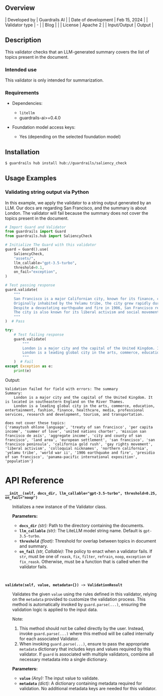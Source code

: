 ## Overview

| Developed by | Guardrails AI |
| Date of development | Feb 15, 2024 |
| Validator type | - |
| Blog |  |
| License | Apache 2 |
| Input/Output | Output |

## Description

This validator checks that an LLM-generated summary covers the list of topics present in the document.

### Intended use

This validator is only intended for summarization.

### Requirements

* Dependencies:
    - `litellm`
    - guardrails-ai>=0.4.0

* Foundation model access keys:
    - Yes (depending on the selected foundation model)

## Installation

```bash
$ guardrails hub install hub://guardrails/saliency_check
```

## Usage Examples

### Validating string output via Python

In this example, we apply the validator to a string output generated by an LLM.
Our docs are regarding San Francisco, and the summary is about London. The validator will fail because the summary does not cover the topics present in the document.

```python
# Import Guard and Validator
from guardrails import Guard
from guardrails.hub import SaliencyCheck

# Initialize The Guard with this validator
guard = Guard().use(
    SaliencyCheck,
    "assets/",
    llm_callable="gpt-3.5-turbo",
    threshold=0.1,
    on_fail="exception",
)

# Test passing response
guard.validate(
    """
    San Francisco is a major Californian city, known for its finance, culture, and density. 
    Originally inhabited by the Yelamu tribe, the city grew rapidly during the Gold Rush and became a major West Coast port. 
    Despite a devastating earthquake and fire in 1906, San Francisco rebuilt and played significant roles in World War II and international relations. 
    The city is also known for its liberal activism and social movements.
    """
)  # Pass

try:
    # Test failing response
    guard.validate(
        """
        London is a major city and the capital of the United Kingdom. It is located in southeastern England on the River Thames.
        London is a leading global city in the arts, commerce, education, entertainment, fashion, finance, healthcare, media, professional services, research and development, tourism, and transportation.
        """
    )  # Fail
except Exception as e:
    print(e)
```
Output:
```console
Validation failed for field with errors: The summary 
Summary: 
    London is a major city and the capital of the United Kingdom. It is located in southeastern England on the River Thames.
    London is a leading global city in the arts, commerce, education, entertainment, fashion, finance, healthcare, media, professional services, research and development, tourism, and transportation.
        
does not cover these topics:
{'ramaytush ohlone language', 'treaty of san francisco', 'per capita income', 'summer of love', 'united nations charter', 'mission san francisco de asís', 'aggregate income', 'city and county of san francisco', 'land area', 'european settlement', 'san francisco', 'san francisco peninsula', 'california gold rush', 'gay rights movement', 'liberal activism', 'colloquial nicknames', 'northern california', 'yelamu tribe', 'world war ii', '1906 earthquake and fire', 'presidio of san francisco', 'panama-pacific international exposition', 'population'}
```

# API Reference

**`__init__(self, docs_dir, llm_callable="gpt-3.5-turbo", threshold=0.25, on_fail="noop")`**
<ul>

Initializes a new instance of the Validator class.

**Parameters:**

- **`docs_dir`** _(str):_ Path to the directory containing the documents.
- **`llm_callable`** _(str)_: The LiteLLM model string name. Default is `gpt-3.5-turbo`.
- **`threshold`** _(float):_ Threshold for overlap between topics in document and summary.
- **`on_fail`** *(str, Callable):* The policy to enact when a validator fails. If `str`, must be one of `reask`, `fix`, `filter`, `refrain`, `noop`, `exception` or `fix_reask`. Otherwise, must be a function that is called when the validator fails.

</ul>

<br/>

**`validate(self, value, metadata={}) -> ValidationResult`**

<ul>

Validates the given `value` using the rules defined in this validator, relying on the `metadata` provided to customize the validation process. This method is automatically invoked by `guard.parse(...)`, ensuring the validation logic is applied to the input data.

Note:

1. This method should not be called directly by the user. Instead, invoke `guard.parse(...)` where this method will be called internally for each associated Validator.
2. When invoking `guard.parse(...)`, ensure to pass the appropriate `metadata` dictionary that includes keys and values required by this validator. If `guard` is associated with multiple validators, combine all necessary metadata into a single dictionary.

**Parameters:**

- **`value`** *(Any):* The input value to validate.
- **`metadata`** *(dict):* A dictionary containing metadata required for validation. No additional metadata keys are needed for this validator.

</ul>
